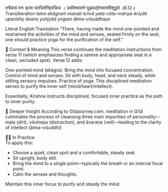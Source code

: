तत्रैकाग्रं मनः कृत्वा यतचित्तेन्द्रियक्रियः ।
उपविश्यासने युञ्ज्याद्योगमात्मविशुद्धये ॥6.12॥
Transliteration
*tatra ekāgraṁ manaḥ kṛtvā yata-citta-indriya-kriyāḥ
upaviśhy āsane yuñjyād yogam ātma-viśuddhaye*

Literal English Translation
“There, having made the mind one-pointed and restrained the activities of the mind and senses, seated firmly on the seat, one should practice yoga for the purification of the self.” 


🌟 Context & Meaning
This verse continues the meditation instructions from verse 11 (which emphasizes finding a serene and appropriate seat in a clean, secluded spot). Verse 12 adds:

One-pointed mind (ekāgra): Bring the mind into focused concentration.
Control of mind and senses: Sit with body, head, and neck steady, while stilling sensory impulses.
Practice of yoga: This disciplined meditation serves to purify the inner self (mind/heart/intellect).

Essentially, Krishna instructs disciplined, focused inner practice as the path to inner purity. 


📘 Deeper Insight
According to Gitajourney.com, meditation in Gītā culminates the process of cleansing three main impurities of personality—mala (dirt), vikshepa (distraction), and āvaraṇa (veil)—leading to the clarity of intellect (ātma-viśuddhi) 

🧘‍♂️ In Practice    
To apply this:   
- Choose a quiet, clean spot and a comfortable, steady seat.
- Sit upright, body still.
- Bring the mind to a single point—typically the breath or an internal focal point.
- Calm the senses and thoughts.

Maintain this inner focus to purify and steady the mind.
